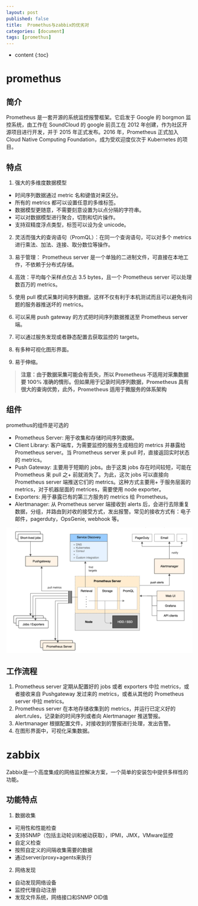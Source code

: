 ```yaml
---
layout: post
published: false
title:  Promethus与zabbix的优劣对
categories: [document]
tags: [promethus]
---
```

* content
{:toc}

# promethus
## 简介
Prometheus 是一套开源的系统监控报警框架。它启发于 Google 的 borgmon 监控系统，由工作在 SoundCloud 的 google 前员工在 2012 年创建，作为社区开源项目进行开发，并于 2015 年正式发布。2016 年，Prometheus 正式加入 Cloud Native Computing Foundation，成为受欢迎度仅次于 Kubernetes 的项目。

## 特点
1. 强大的多维度数据模型
  - 时间序列数据通过 metric 名和键值对来区分。
  - 所有的 metrics 都可以设置任意的多维标签。
  - 数据模型更随意，不需要刻意设置为以点分隔的字符串。
  - 可以对数据模型进行聚合，切割和切片操作。
  - 支持双精度浮点类型，标签可以设为全 unicode。

2. 灵活而强大的查询语句（PromQL）：在同一个查询语句，可以对多个 metrics 进行乘法、加法、连接、取分数位等操作。

3. 易于管理： Prometheus server 是一个单独的二进制文件，可直接在本地工作，不依赖于分布式存储。
4. 高效：平均每个采样点仅占 3.5 bytes，且一个 Prometheus server 可以处理数百万的 metrics。
5. 使用 pull 模式采集时间序列数据，这样不仅有利于本机测试而且可以避免有问题的服务器推送坏的 metrics。
6. 可以采用 push gateway 的方式把时间序列数据推送至 Prometheus server 端。
7. 可以通过服务发现或者静态配置去获取监控的 targets。
8. 有多种可视化图形界面。
9. 易于伸缩。

> **注意：由于数据采集可能会有丢失，所以 Prometheus 不适用对采集数据要 100% 准确的情形。但如果用于记录时间序列数据，Prometheus 具有很大的查询优势，此外，Prometheus 适用于微服务的体系架构**

## 组件
promethus的组件是可选的

+ Prometheus Server: 用于收集和存储时间序列数据。
+ Client Library: 客户端库，为需要监控的服务生成相应的 metrics 并暴露给 Prometheus server。当 Prometheus server 来 pull 时，直接返回实时状态的 metrics。
+ Push Gateway: 主要用于短期的 jobs。由于这类 jobs 存在时间较短，可能在 Prometheus 来 pull 之+ 前就消失了。为此，这次 jobs 可以直接向 Prometheus server 端推送它们的 metrics。这种方式主要用+ 于服务层面的 metrics，对于机器层面的 metrices，需要使用 node exporter。
+ Exporters: 用于暴露已有的第三方服务的 metrics 给 Prometheus。
+ Alertmanager: 从 Prometheus server 端接收到 alerts 后，会进行去除重复数据，分组，并路由到对收的接受方式，发出报警。常见的接收方式有：电子邮件，pagerduty，OpsGenie, webhook 等。

![](/styles/images/promethus_架构图.png)


## 工作流程
1. Prometheus server 定期从配置好的 jobs 或者 exporters 中拉 metrics，或者接收来自 Pushgateway 发过来的 metrics，或者从其他的 Prometheus server 中拉 metrics。
2. Prometheus server 在本地存储收集到的 metrics，并运行已定义好的 alert.rules，记录新的时间序列或者向 Alertmanager 推送警报。
3. Alertmanager 根据配置文件，对接收到的警报进行处理，发出告警。
4. 在图形界面中，可视化采集数据。

# zabbix
Zabbix是一个高度集成的网络监控解决方案，一个简单的安装包中提供多样性的功能。

## 功能特点
1. 数据收集
  - 可用性和性能检查
  - 支持SNMP（包括主动轮训和被动获取），IPMI，JMX，VMware监控
  - 自定义检查
  - 按照自定义的间隔收集需要的数据
  - 通过server/proxy+agents来执行

2. 网络发现
  - 自动发现网络设备
  - 监控代理自动注册
  - 发现文件系统，网络接口和SNMP OID值
